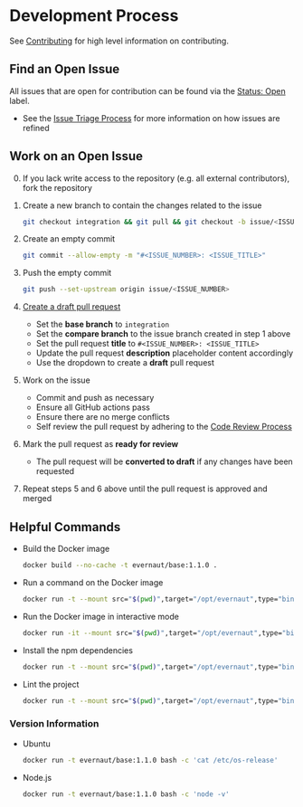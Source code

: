 # Development Process

See [Contributing](./CONTRIBUTING.md "Contributing") for high level information on contributing.

## Find an Open Issue

All issues that are open for contribution can be found via the [Status: Open](../../../labels/Status%3A%20Open "'Status: Open' Issues") label.

- See the [Issue Triage Process](./ISSUE_TRIAGE_PROCESS.md "Issue Triage Process") for more information on how issues are refined

## Work on an Open Issue

0. If you lack write access to the repository (e.g. all external contributors), fork the repository

1. Create a new branch to contain the changes related to the issue

   ```sh
   git checkout integration && git pull && git checkout -b issue/<ISSUE_NUMBER>
   ```

2. Create an empty commit

   ```sh
   git commit --allow-empty -m "#<ISSUE_NUMBER>: <ISSUE_TITLE>"
   ```

3. Push the empty commit

   ```sh
   git push --set-upstream origin issue/<ISSUE_NUMBER>
   ```

4. [Create a draft pull request](../../../compare "Create a Draft Pull Request")

   - Set the **base branch** to `integration`
   - Set the **compare branch** to the issue branch created in step 1 above
   - Set the pull request **title** to `#<ISSUE_NUMBER>: <ISSUE_TITLE>`
   - Update the pull request **description** placeholder content accordingly
   - Use the dropdown to create a **draft** pull request

5. Work on the issue

   - Commit and push as necessary
   - Ensure all GitHub actions pass
   - Ensure there are no merge conflicts
   - Self review the pull request by adhering to the [Code Review Process](./CODE_REVIEW_PROCESS.md "Code Review Process")

6. Mark the pull request as **ready for review**

   - The pull request will be **converted to draft** if any changes have been requested

7. Repeat steps 5 and 6 above until the pull request is approved and merged

## Helpful Commands

- Build the Docker image

  ```sh
  docker build --no-cache -t evernaut/base:1.1.0 .
  ```

- Run a command on the Docker image

  ```sh
  docker run -t --mount src="$(pwd)",target="/opt/evernaut",type="bind" evernaut/base:1.1.0 bash -c '<COMMAND>'
  ```

- Run the Docker image in interactive mode

  ```sh
  docker run -it --mount src="$(pwd)",target="/opt/evernaut",type="bind" evernaut/base:1.1.0 bash
  ```

- Install the npm dependencies

  ```sh
  docker run -t --mount src="$(pwd)",target="/opt/evernaut",type="bind" evernaut/base:1.1.0 bash -c 'npm ci --unsafe-perm'
  ```

- Lint the project

  ```sh
  docker run -t --mount src="$(pwd)",target="/opt/evernaut",type="bind" evernaut/base:1.1.0 bash -c 'npm run lint'
  ```

### Version Information

- Ubuntu

  ```sh
  docker run -t evernaut/base:1.1.0 bash -c 'cat /etc/os-release'
  ```

- Node.js

  ```sh
  docker run -t evernaut/base:1.1.0 bash -c 'node -v'
  ```
